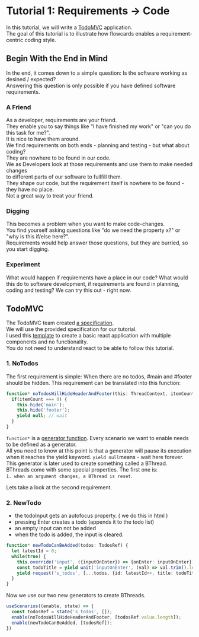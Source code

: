 # Tutorial 1:  Requirements -> Code
In this tutorial, we will write a [TodoMVC](http://todomvc.com/) application.<br/>
The goal of this tutorial is to illustrate how flowcards enables a requirement-centric coding style.<br/>

## Begin With the End in Mind
In the end, it comes down to a simple question: Is the software working as desined / expected?<br/>
Answering this question is only possible if you have defined software requirements.<br/>

### A Friend
As a developer, requirements are your friend.<br/>
They enable you to say things like "I have finished my work" or "can you do this task for me?".<br/>
It is nice to have them around.<br/>
We find requirements on both ends - planning and testing - but what about coding?<br/>
They are nowhere to be found in our code.<br/>
We as Developers look at those requirements and use them to make needed changes<br/> 
to different parts of our software to fullfill them.<br/>
They shape our code, but the requirement itself is nowhere to be found - they have no place.<br/>
Not a great way to treat your friend.<br/>

### Digging
This becomes a problem when you want to make code-changes.<br/>
You find yourself asking questions like "do we need the property x?" or "why is this if/else here?".<br/>
Requirements would help answer those questions, but they are burried, so you start digging.<br/>

### Experiment
What would happen if requirements have a place in our code?
What would this do to software development, if requirements are found in planning, coding and testing?
We can try this out - right now.

## TodoMVC
The TodoMVC team created [a specification](https://github.com/tastejs/todomvc/blob/master/app-spec.md#functionality).<br/>
We will use the provided specification for our tutorial.<br/>
I used this [template](https://github.com/tastejs/todomvc-app-template/) to create a basic react application with multiple components and no functionality.<br/>
You do not need to understand react to be able to follow this tutorial.

### 1. NoTodos
The first requirement is simple: When there are no todos, #main and #footer should be hidden.
This requirement can be translated into this function:
```ts
function* noTodosWillHideHeaderAndFooter(this: ThreadContext, itemCount) {
  if(itemCount === 0) {
    this.hide('main');
    this.hide('footer');
    yield null; // wait
  }
}
```
```function*``` is a [generator function](https://codeburst.io/understanding-generators-in-es6-javascript-with-examples-6728834016d5). Every scenario we want to enable needs to be defined as a generator.<br/>
All you need to know at this point is that a generator will pause its execution when it reaches the yield keyword.
```yield null```means - wait here forever.<br/>
This generator is later used to create something called a BThread.<br/>
BThreads come with some special properties. The first one is:<br/>
```1. when an argument changes, a BThread is reset```.

Lets take a look at the second requirement.

### 2. NewTodo
- the todoInput gets an autofocus property. ( we do this in html )
- pressing Enter creates a todo (appends it to the todo list)
- an empty input can not be added
- when the todo is added, the input is cleared.

```ts
function* newTodoCanBeAdded(todos: TodosRef) {
  let latestId = 0;
  while(true) {
    this.override('input', ({inputOnEnter}) => {onEnter: inputOnEnter});
    const todoTitle = yield wait('inputOnEnter', (val) => val.trim().length > 0);;
    yield request('s_todos', [...todos, {id: latestId++, title: todoTitle, isCompleted: false}]);
  }
}
```

Now we use our two new generators to create BThreads.
```ts
useScenarios((enable, state) => {
  const todosRef = state('s_todos', []);
  enable(noTodosWillHideHeaderAndFooter, [todosRef.value.length]);
  enable(newTodoCanBeAdded, [todosRef]);
})

```


